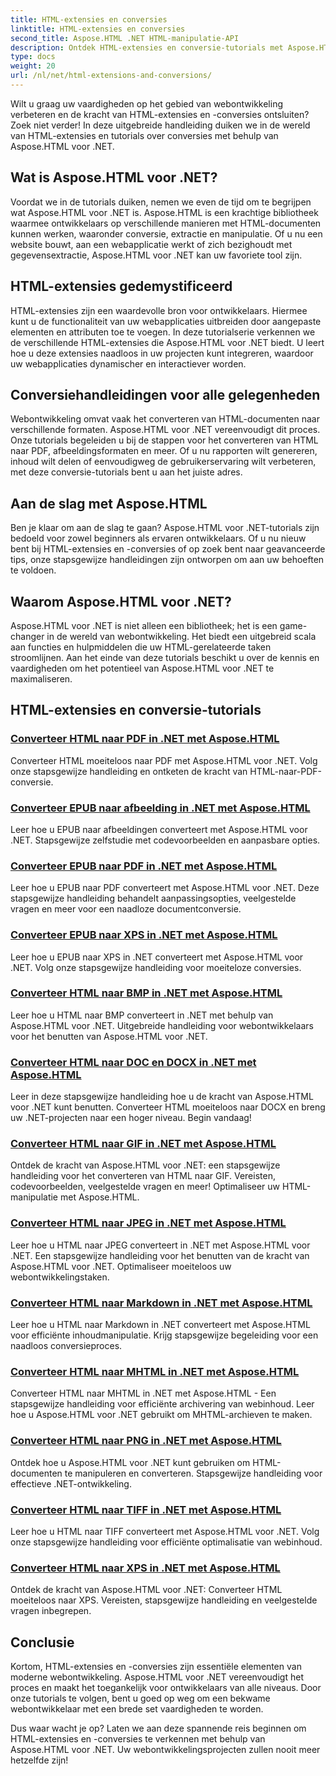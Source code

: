 ```yaml
---
title: HTML-extensies en conversies
linktitle: HTML-extensies en conversies
second_title: Aspose.HTML .NET HTML-manipulatie-API
description: Ontdek HTML-extensies en conversie-tutorials met Aspose.HTML voor .NET. Leer hoe u webontwikkeling kunt optimaliseren met deze uitgebreide tutorials.
type: docs
weight: 20
url: /nl/net/html-extensions-and-conversions/
---
```


Wilt u graag uw vaardigheden op het gebied van webontwikkeling verbeteren en de kracht van HTML-extensies en -conversies ontsluiten? Zoek niet verder! In deze uitgebreide handleiding duiken we in de wereld van HTML-extensies en tutorials over conversies met behulp van Aspose.HTML voor .NET.

## Wat is Aspose.HTML voor .NET?

Voordat we in de tutorials duiken, nemen we even de tijd om te begrijpen wat Aspose.HTML voor .NET is. Aspose.HTML is een krachtige bibliotheek waarmee ontwikkelaars op verschillende manieren met HTML-documenten kunnen werken, waaronder conversie, extractie en manipulatie. Of u nu een website bouwt, aan een webapplicatie werkt of zich bezighoudt met gegevensextractie, Aspose.HTML voor .NET kan uw favoriete tool zijn.

## HTML-extensies gedemystificeerd

HTML-extensies zijn een waardevolle bron voor ontwikkelaars. Hiermee kunt u de functionaliteit van uw webapplicaties uitbreiden door aangepaste elementen en attributen toe te voegen. In deze tutorialserie verkennen we de verschillende HTML-extensies die Aspose.HTML voor .NET biedt. U leert hoe u deze extensies naadloos in uw projecten kunt integreren, waardoor uw webapplicaties dynamischer en interactiever worden.

## Conversiehandleidingen voor alle gelegenheden

Webontwikkeling omvat vaak het converteren van HTML-documenten naar verschillende formaten. Aspose.HTML voor .NET vereenvoudigt dit proces. Onze tutorials begeleiden u bij de stappen voor het converteren van HTML naar PDF, afbeeldingsformaten en meer. Of u nu rapporten wilt genereren, inhoud wilt delen of eenvoudigweg de gebruikerservaring wilt verbeteren, met deze conversie-tutorials bent u aan het juiste adres.

## Aan de slag met Aspose.HTML

Ben je klaar om aan de slag te gaan? Aspose.HTML voor .NET-tutorials zijn bedoeld voor zowel beginners als ervaren ontwikkelaars. Of u nu nieuw bent bij HTML-extensies en -conversies of op zoek bent naar geavanceerde tips, onze stapsgewijze handleidingen zijn ontworpen om aan uw behoeften te voldoen.

## Waarom Aspose.HTML voor .NET?

Aspose.HTML voor .NET is niet alleen een bibliotheek; het is een game-changer in de wereld van webontwikkeling. Het biedt een uitgebreid scala aan functies en hulpmiddelen die uw HTML-gerelateerde taken stroomlijnen. Aan het einde van deze tutorials beschikt u over de kennis en vaardigheden om het potentieel van Aspose.HTML voor .NET te maximaliseren.

## HTML-extensies en conversie-tutorials
### [Converteer HTML naar PDF in .NET met Aspose.HTML](./convert-html-to-pdf/)
Converteer HTML moeiteloos naar PDF met Aspose.HTML voor .NET. Volg onze stapsgewijze handleiding en ontketen de kracht van HTML-naar-PDF-conversie.
### [Converteer EPUB naar afbeelding in .NET met Aspose.HTML](./convert-epub-to-image/)
Leer hoe u EPUB naar afbeeldingen converteert met Aspose.HTML voor .NET. Stapsgewijze zelfstudie met codevoorbeelden en aanpasbare opties.
### [Converteer EPUB naar PDF in .NET met Aspose.HTML](./convert-epub-to-pdf/)
Leer hoe u EPUB naar PDF converteert met Aspose.HTML voor .NET. Deze stapsgewijze handleiding behandelt aanpassingsopties, veelgestelde vragen en meer voor een naadloze documentconversie.
### [Converteer EPUB naar XPS in .NET met Aspose.HTML](./convert-epub-to-xps/)
Leer hoe u EPUB naar XPS in .NET converteert met Aspose.HTML voor .NET. Volg onze stapsgewijze handleiding voor moeiteloze conversies.
### [Converteer HTML naar BMP in .NET met Aspose.HTML](./convert-html-to-bmp/)
Leer hoe u HTML naar BMP converteert in .NET met behulp van Aspose.HTML voor .NET. Uitgebreide handleiding voor webontwikkelaars voor het benutten van Aspose.HTML voor .NET.
### [Converteer HTML naar DOC en DOCX in .NET met Aspose.HTML](./convert-html-to-doc-docx/)
Leer in deze stapsgewijze handleiding hoe u de kracht van Aspose.HTML voor .NET kunt benutten. Converteer HTML moeiteloos naar DOCX en breng uw .NET-projecten naar een hoger niveau. Begin vandaag!
### [Converteer HTML naar GIF in .NET met Aspose.HTML](./convert-html-to-gif/)
Ontdek de kracht van Aspose.HTML voor .NET: een stapsgewijze handleiding voor het converteren van HTML naar GIF. Vereisten, codevoorbeelden, veelgestelde vragen en meer! Optimaliseer uw HTML-manipulatie met Aspose.HTML.
### [Converteer HTML naar JPEG in .NET met Aspose.HTML](./convert-html-to-jpeg/)
Leer hoe u HTML naar JPEG converteert in .NET met Aspose.HTML voor .NET. Een stapsgewijze handleiding voor het benutten van de kracht van Aspose.HTML voor .NET. Optimaliseer moeiteloos uw webontwikkelingstaken.
### [Converteer HTML naar Markdown in .NET met Aspose.HTML](./convert-html-to-markdown/)
Leer hoe u HTML naar Markdown in .NET converteert met Aspose.HTML voor efficiënte inhoudmanipulatie. Krijg stapsgewijze begeleiding voor een naadloos conversieproces.
### [Converteer HTML naar MHTML in .NET met Aspose.HTML](./convert-html-to-mhtml/)
Converteer HTML naar MHTML in .NET met Aspose.HTML - Een stapsgewijze handleiding voor efficiënte archivering van webinhoud. Leer hoe u Aspose.HTML voor .NET gebruikt om MHTML-archieven te maken.
### [Converteer HTML naar PNG in .NET met Aspose.HTML](./convert-html-to-png/)
Ontdek hoe u Aspose.HTML voor .NET kunt gebruiken om HTML-documenten te manipuleren en converteren. Stapsgewijze handleiding voor effectieve .NET-ontwikkeling.
### [Converteer HTML naar TIFF in .NET met Aspose.HTML](./convert-html-to-tiff/)
Leer hoe u HTML naar TIFF converteert met Aspose.HTML voor .NET. Volg onze stapsgewijze handleiding voor efficiënte optimalisatie van webinhoud.
### [Converteer HTML naar XPS in .NET met Aspose.HTML](./convert-html-to-xps/)
Ontdek de kracht van Aspose.HTML voor .NET: Converteer HTML moeiteloos naar XPS. Vereisten, stapsgewijze handleiding en veelgestelde vragen inbegrepen.

## Conclusie

Kortom, HTML-extensies en -conversies zijn essentiële elementen van moderne webontwikkeling. Aspose.HTML voor .NET vereenvoudigt het proces en maakt het toegankelijk voor ontwikkelaars van alle niveaus. Door onze tutorials te volgen, bent u goed op weg om een bekwame webontwikkelaar met een brede set vaardigheden te worden.

Dus waar wacht je op? Laten we aan deze spannende reis beginnen om HTML-extensies en -conversies te verkennen met behulp van Aspose.HTML voor .NET. Uw webontwikkelingsprojecten zullen nooit meer hetzelfde zijn!